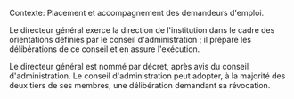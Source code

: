 Contexte: Placement et accompagnement des demandeurs d'emploi.

Le directeur général exerce la direction de l'institution dans le cadre des orientations définies par le conseil d'administration ; il prépare les délibérations de ce conseil et en assure l'exécution.

Le directeur général est nommé par décret, après avis du conseil d'administration. Le conseil d'administration peut adopter, à la majorité des deux tiers de ses membres, une délibération demandant sa révocation.
